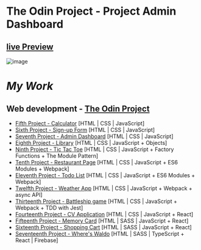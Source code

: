 # The Odin Project - Project Admin Dashboard

## <a href="https://notdroid.github.io/admin-dashboard/">live Preview</a><br>
![image](https://github.com/notDroid/admin-dashboard/assets/127229451/b64c07b7-6d62-4e3c-999b-c2f009ffdf50)

# _My Work_

## Web development - <a href="https://www.theodinproject.com/">The Odin Project</a>

- <a href="https://github.com/notDroid/top-calculator">Fifth Project - Calculator</a> [HTML | CSS | JavaScript]
- <a href="https://github.com/IlyaEru/TOP-Project-Sign-up-Form">Sixth Project - Sign-up Form</a> [HTML | CSS | JavaScript]
- <a href="https://github.com/IlyaEru/TOP-Project-Admin-Dashboard">Seventh Project - Admin Dashboard</a> [HTML | CSS | JavaScript]
- <a href="https://github.com/IlyaEru/TOP-Project-Library">Eighth Project - Library</a> [HTML | CSS | JavaScript + Objects]
- <a href="https://github.com/IlyaEru/TOP-Project-TIC-TAC-TOE">Ninth Project - Tic Tac Toe</a> [HTML | CSS | JavaScript + Factory Functions + The Module Pattern]
- <a href="https://github.com/IlyaEru/TOP-Project-Restaurant-Page">Tenth Project - Restaurant Page</a> [HTML | CSS | JavaScript + ES6 Modules + Webpack]
- <a href="https://github.com/IlyaEru/TOP-Project-Todo-List">Eleventh Project - Todo List</a> [HTML | CSS | JavaScript + ES6 Modules + Webpack]
- <a href="https://github.com/IlyaEru/TOP-Project-Weather-App">Twelfth Project - Weather App</a> [HTML | CSS | JavaScript + Webpack + async API]
- <a href="https://github.com/IlyaEru/TOP-Project-Battleship-game">Thirteenth Project - Battleship game</a> [HTML | CSS | JavaScript + Webpack + TDD with Jest]
- <a href="https://github.com/IlyaEru/TOP-React-Project-CV-Application">Fourteenth Project - CV Application</a> [HTML | CSS | JavaScript + React]
- <a href="https://github.com/IlyaEru/TOP-React-Project-Memory-Card">Fifteenth Project - Memory Card</a> [HTML | SASS | JavaScript + React]
- <a href="https://github.com/IlyaEru/TOP-React-Project-Shopping-Cart">Sixteenth Project - Shopping Cart</a> [HTML | SASS | JavaScript + React]
- <a href="https://github.com/IlyaEru/TOP-React-Project-Where-Is-Waldo">Seventeenth Project - Where's Waldo</a> [HTML | SASS | TypeScript + React | Firebase]



